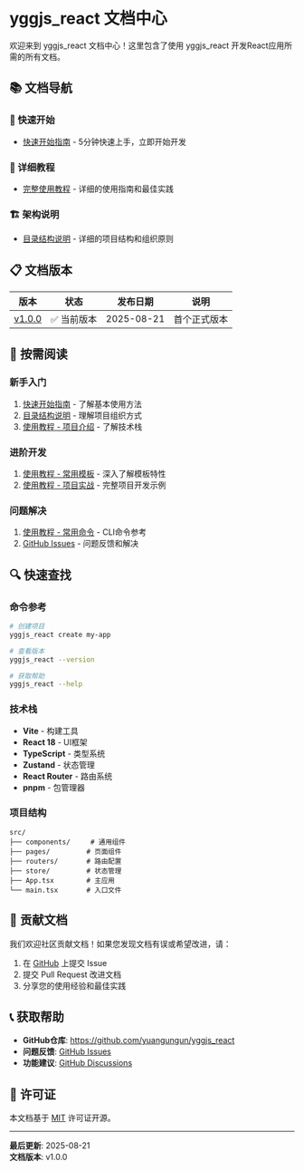 # yggjs_react 文档中心

欢迎来到 yggjs_react 文档中心！这里包含了使用 yggjs_react 开发React应用所需的所有文档。

## 📚 文档导航

### 🚀 快速开始
- [快速开始指南](./快速开始.md) - 5分钟快速上手，立即开始开发

### 📖 详细教程
- [完整使用教程](./使用教程/v1.0.0/yggjs_react使用教程.md) - 详细的使用指南和最佳实践

### 🏗️ 架构说明
- [目录结构说明](./目录结构说明.md) - 详细的项目结构和组织原则

## 📋 文档版本

| 版本 | 状态 | 发布日期 | 说明 |
|------|------|----------|------|
| [v1.0.0](./使用教程/v1.0.0/) | ✅ 当前版本 | 2025-08-21 | 首个正式版本 |

## 🎯 按需阅读

### 新手入门
1. [快速开始指南](./快速开始.md) - 了解基本使用方法
2. [目录结构说明](./目录结构说明.md) - 理解项目组织方式
3. [使用教程 - 项目介绍](./使用教程/v1.0.0/yggjs_react使用教程.md#项目介绍) - 了解技术栈

### 进阶开发
1. [使用教程 - 常用模板](./使用教程/v1.0.0/yggjs_react使用教程.md#常用模板) - 深入了解模板特性
2. [使用教程 - 项目实战](./使用教程/v1.0.0/yggjs_react使用教程.md#项目实战) - 完整项目开发示例

### 问题解决
1. [使用教程 - 常用命令](./使用教程/v1.0.0/yggjs_react使用教程.md#常用命令) - CLI命令参考
2. [GitHub Issues](https://github.com/yuangungun/yggjs_react/issues) - 问题反馈和解决

## 🔍 快速查找

### 命令参考
```bash
# 创建项目
yggjs_react create my-app

# 查看版本
yggjs_react --version

# 获取帮助
yggjs_react --help
```

### 技术栈
- **Vite** - 构建工具
- **React 18** - UI框架  
- **TypeScript** - 类型系统
- **Zustand** - 状态管理
- **React Router** - 路由系统
- **pnpm** - 包管理器

### 项目结构
```
src/
├── components/     # 通用组件
├── pages/         # 页面组件
├── routers/       # 路由配置
├── store/         # 状态管理
├── App.tsx        # 主应用
└── main.tsx       # 入口文件
```

## 🤝 贡献文档

我们欢迎社区贡献文档！如果您发现文档有误或希望改进，请：

1. 在 [GitHub](https://github.com/yuangungun/yggjs_react) 上提交 Issue
2. 提交 Pull Request 改进文档
3. 分享您的使用经验和最佳实践

## 📞 获取帮助

- **GitHub仓库**: https://github.com/yuangungun/yggjs_react
- **问题反馈**: [GitHub Issues](https://github.com/yuangungun/yggjs_react/issues)
- **功能建议**: [GitHub Discussions](https://github.com/yuangungun/yggjs_react/discussions)

## 📄 许可证

本文档基于 [MIT](../LICENSE) 许可证开源。

---

**最后更新**: 2025-08-21  
**文档版本**: v1.0.0
